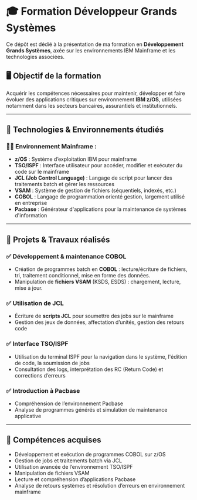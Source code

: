 # 🎓 Formation Développeur Grands Systèmes

Ce dépôt est dédié à la présentation de ma formation en **Développement Grands Systèmes**, axée sur les environnements IBM Mainframe et les technologies associées.

## 🖥️ Objectif de la formation

Acquérir les compétences nécessaires pour maintenir, développer et faire évoluer des applications critiques sur environnement **IBM z/OS**, utilisées notamment dans les secteurs bancaires, assurantiels et institutionnels.

---

## 🧰 Technologies & Environnements étudiés

### 🧑‍💻 Environnement Mainframe :
- **z/OS** : Système d’exploitation IBM pour mainframe
- **TSO/ISPF** : Interface utilisateur pour accéder, modifier et exécuter du code sur le mainframe
- **JCL (Job Control Language)** : Langage de script pour lancer des traitements batch et gérer les ressources
- **VSAM** : Système de gestion de fichiers (séquentiels, indexés, etc.)
- **COBOL** : Langage de programmation orienté gestion, largement utilisé en entreprise
- **Pacbase** : Générateur d'applications pour la maintenance de systèmes d'information

---

## 🔧 Projets & Travaux réalisés

### ✅ Développement & maintenance COBOL
- Création de programmes batch en **COBOL** : lecture/écriture de fichiers, tri, traitement conditionnel, mise en forme des données.
- Manipulation de **fichiers VSAM** (KSDS, ESDS) : chargement, lecture, mise à jour.

### ✅ Utilisation de JCL
- Écriture de **scripts JCL** pour soumettre des jobs sur le mainframe
- Gestion des jeux de données, affectation d’unités, gestion des retours code

### ✅ Interface TSO/ISPF
- Utilisation du terminal ISPF pour la navigation dans le système, l'édition de code, la soumission de jobs
- Consultation des logs, interprétation des RC (Return Code) et corrections d’erreurs

### ✅ Introduction à Pacbase
- Compréhension de l’environnement Pacbase
- Analyse de programmes générés et simulation de maintenance applicative

---

## 📌 Compétences acquises

- Développement et exécution de programmes COBOL sur z/OS
- Gestion de jobs et traitements batch via JCL
- Utilisation avancée de l’environnement TSO/ISPF
- Manipulation de fichiers VSAM
- Lecture et compréhension d’applications Pacbase
- Analyse de retours systèmes et résolution d’erreurs en environnement mainframe

